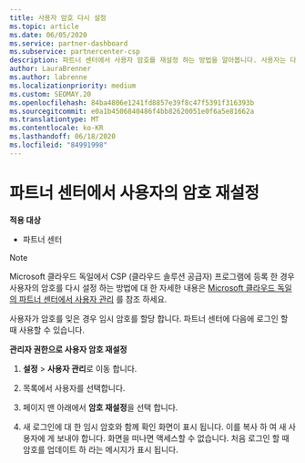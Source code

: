```yaml
---
title: 사용자 암호 다시 설정
ms.topic: article
ms.date: 06/05/2020
ms.service: partner-dashboard
ms.subservice: partnercenter-csp
description: 파트너 센터에서 사용자 암호를 재설정 하는 방법을 알아봅니다. 사용자는 다음에 파트너 센터에 로그인 할 때 임시 암호를 받게 됩니다.
author: LauraBrenner
ms.author: labrenne
ms.localizationpriority: medium
ms.custom: SEOMAY.20
ms.openlocfilehash: 84ba4806e1241fd8857e39f8c47f5391f316393b
ms.sourcegitcommit: e0a1b4506840486f4bb82620051e0f6a5e81662a
ms.translationtype: MT
ms.contentlocale: ko-KR
ms.lasthandoff: 06/18/2020
ms.locfileid: "84991998"
---
```

# <a name="reset-a-users-password-in-partner-center"></a>파트너 센터에서 사용자의 암호 재설정

**적용 대상**

- 파트너 센터

> [!NOTE]  
> Microsoft 클라우드 독일에서 CSP (클라우드 솔루션 공급자) 프로그램에 등록 한 경우 사용자의 암호를 다시 설정 하는 방법에 대 한 자세한 내용은 [Microsoft 클라우드 독일의 파트너 센터에서 사용자 관리](user-management-in-partner-center-for-microsoft-cloud-germany.md) 를 참조 하세요.

사용자가 암호를 잊은 경우 임시 암호를 할당 합니다. 파트너 센터에 다음에 로그인 할 때 사용할 수 있습니다.

**관리자 권한으로 사용자 암호 재설정**

1. **설정** &gt; **사용자 관리**로 이동 합니다.

2. 목록에서 사용자를 선택합니다.

3. 페이지 맨 아래에서 **암호 재설정**을 선택 합니다.

4. 새 로그인에 대 한 임시 암호와 함께 확인 화면이 표시 됩니다. 이를 복사 하 여 새 사용자에 게 보내야 합니다. 화면을 떠나면 액세스할 수 없습니다. 처음 로그인 할 때 암호를 업데이트 하 라는 메시지가 표시 됩니다.

